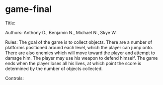 # game-final
Title:

Authors: Anthony D., Benjamin N., Michael N., Skye W.

Rules: The goal of the game is to collect objects. There are a number of platforms positioned around each level, which the player can jump onto. There
are also enemies which will move toward the player and attempt to damage him. The player may use his weapon to defend himself. The game ends when the 
player loses all his lives, at which point the score is determined by the number of objects collected.

Controls:
